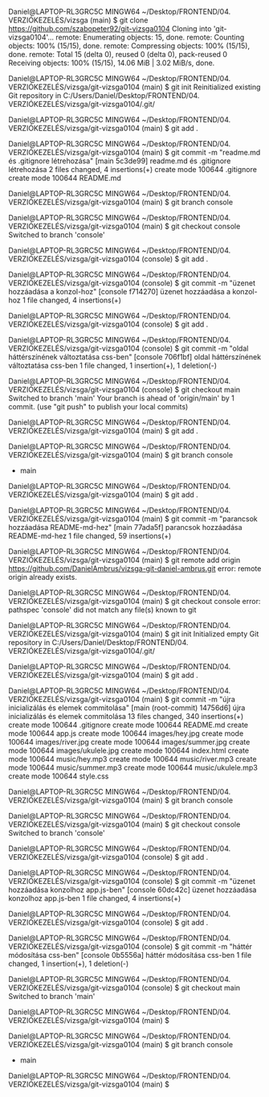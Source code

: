 Daniel@LAPTOP-RL3GRC5C MINGW64 ~/Desktop/FRONTEND/04. VERZIÓKEZELÉS/vizsga (main)
$ git clone https://github.com/szabopeter92/git-vizsga0104
Cloning into 'git-vizsga0104'...
remote: Enumerating objects: 15, done.
remote: Counting objects: 100% (15/15), done.
remote: Compressing objects: 100% (15/15), done.
remote: Total 15 (delta 0), reused 0 (delta 0), pack-reused 0
Receiving objects: 100% (15/15), 14.06 MiB | 3.02 MiB/s, done.


Daniel@LAPTOP-RL3GRC5C MINGW64 ~/Desktop/FRONTEND/04. VERZIÓKEZELÉS/vizsga/git-vizsga0104 (main)
$ git init
Reinitialized existing Git repository in C:/Users/Daniel/Desktop/FRONTEND/04. VERZIÓKEZELÉS/vizsga/git-vizsga0104/.git/

Daniel@LAPTOP-RL3GRC5C MINGW64 ~/Desktop/FRONTEND/04. VERZIÓKEZELÉS/vizsga/git-vizsga0104 (main)
$ git add .

Daniel@LAPTOP-RL3GRC5C MINGW64 ~/Desktop/FRONTEND/04. VERZIÓKEZELÉS/vizsga/git-vizsga0104 (main)
$ git commit -m "readme.md és .gitignore létrehozása"
[main 5c3de99] readme.md és .gitignore létrehozása
 2 files changed, 4 insertions(+)
 create mode 100644 .gitignore
 create mode 100644 README.md

Daniel@LAPTOP-RL3GRC5C MINGW64 ~/Desktop/FRONTEND/04. VERZIÓKEZELÉS/vizsga/git-vizsga0104 (main)
$ git branch console

Daniel@LAPTOP-RL3GRC5C MINGW64 ~/Desktop/FRONTEND/04. VERZIÓKEZELÉS/vizsga/git-vizsga0104 (main)
$ git checkout console
Switched to branch 'console'

Daniel@LAPTOP-RL3GRC5C MINGW64 ~/Desktop/FRONTEND/04. VERZIÓKEZELÉS/vizsga/git-vizsga0104 (console)
$ git add .

Daniel@LAPTOP-RL3GRC5C MINGW64 ~/Desktop/FRONTEND/04. VERZIÓKEZELÉS/vizsga/git-vizsga0104 (console)
$ git commit -m "üzenet hozzáadása a konzol-hoz"
[console f714270] üzenet hozzáadása a konzol-hoz
 1 file changed, 4 insertions(+)

Daniel@LAPTOP-RL3GRC5C MINGW64 ~/Desktop/FRONTEND/04. VERZIÓKEZELÉS/vizsga/git-vizsga0104 (console)
$ git add .

Daniel@LAPTOP-RL3GRC5C MINGW64 ~/Desktop/FRONTEND/04. VERZIÓKEZELÉS/vizsga/git-vizsga0104 (console)
$ git commit -m "oldal háttérszínének változtatása css-ben"
[console 706f1bf] oldal háttérszínének változtatása css-ben
 1 file changed, 1 insertion(+), 1 deletion(-)

Daniel@LAPTOP-RL3GRC5C MINGW64 ~/Desktop/FRONTEND/04. VERZIÓKEZELÉS/vizsga/git-vizsga0104 (console)
$ git checkout main
Switched to branch 'main'
Your branch is ahead of 'origin/main' by 1 commit.
  (use "git push" to publish your local commits)

Daniel@LAPTOP-RL3GRC5C MINGW64 ~/Desktop/FRONTEND/04. VERZIÓKEZELÉS/vizsga/git-vizsga0104 (main)
$ git add .

Daniel@LAPTOP-RL3GRC5C MINGW64 ~/Desktop/FRONTEND/04. VERZIÓKEZELÉS/vizsga/git-vizsga0104 (main)
$ git branch
  console
* main

Daniel@LAPTOP-RL3GRC5C MINGW64 ~/Desktop/FRONTEND/04. VERZIÓKEZELÉS/vizsga/git-vizsga0104 (main)
$ git add .

Daniel@LAPTOP-RL3GRC5C MINGW64 ~/Desktop/FRONTEND/04. VERZIÓKEZELÉS/vizsga/git-vizsga0104 (main)
$ git commit -m "parancsok hozzáadása README-md-hez"
[main 77ada5f] parancsok hozzáadása README-md-hez
 1 file changed, 59 insertions(+)

Daniel@LAPTOP-RL3GRC5C MINGW64 ~/Desktop/FRONTEND/04. VERZIÓKEZELÉS/vizsga/git-vizsga0104 (main)
$ git remote add origin https://github.com/DanielAmbrus/vizsga-git-daniel-ambrus.git
error: remote origin already exists.

Daniel@LAPTOP-RL3GRC5C MINGW64 ~/Desktop/FRONTEND/04. VERZIÓKEZELÉS/vizsga/git-vizsga0104 (main)
$ git checkout console
error: pathspec 'console' did not match any file(s) known to git

Daniel@LAPTOP-RL3GRC5C MINGW64 ~/Desktop/FRONTEND/04. VERZIÓKEZELÉS/vizsga/git-vizsga0104 (main)
$ git init
Initialized empty Git repository in C:/Users/Daniel/Desktop/FRONTEND/04. VERZIÓKEZELÉS/vizsga/git-vizsga0104/.git/

Daniel@LAPTOP-RL3GRC5C MINGW64 ~/Desktop/FRONTEND/04. VERZIÓKEZELÉS/vizsga/git-vizsga0104 (main)
$ git add .

Daniel@LAPTOP-RL3GRC5C MINGW64 ~/Desktop/FRONTEND/04. VERZIÓKEZELÉS/vizsga/git-vizsga0104 (main)
$ git commit -m "újra inicializálás és elemek commitolása"
[main (root-commit) 14756d6] újra inicializálás és elemek commitolása
 13 files changed, 340 insertions(+)
 create mode 100644 .gitignore
 create mode 100644 README.md
 create mode 100644 app.js
 create mode 100644 images/hey.jpg
 create mode 100644 images/river.jpg
 create mode 100644 images/summer.jpg
 create mode 100644 images/ukulele.jpg
 create mode 100644 index.html
 create mode 100644 music/hey.mp3
 create mode 100644 music/river.mp3
 create mode 100644 music/summer.mp3
 create mode 100644 music/ukulele.mp3
 create mode 100644 style.css

Daniel@LAPTOP-RL3GRC5C MINGW64 ~/Desktop/FRONTEND/04. VERZIÓKEZELÉS/vizsga/git-vizsga0104 (main)
$ git branch console

Daniel@LAPTOP-RL3GRC5C MINGW64 ~/Desktop/FRONTEND/04. VERZIÓKEZELÉS/vizsga/git-vizsga0104 (main)
$ git checkout console
Switched to branch 'console'

Daniel@LAPTOP-RL3GRC5C MINGW64 ~/Desktop/FRONTEND/04. VERZIÓKEZELÉS/vizsga/git-vizsga0104 (console)
$ git add .

Daniel@LAPTOP-RL3GRC5C MINGW64 ~/Desktop/FRONTEND/04. VERZIÓKEZELÉS/vizsga/git-vizsga0104 (console)
$ git commit -m "üzenet hozzáadása konzolhoz app.js-ben"
[console 60dc42c] üzenet hozzáadása konzolhoz app.js-ben
 1 file changed, 4 insertions(+)

Daniel@LAPTOP-RL3GRC5C MINGW64 ~/Desktop/FRONTEND/04. VERZIÓKEZELÉS/vizsga/git-vizsga0104 (console)
$ git add .

Daniel@LAPTOP-RL3GRC5C MINGW64 ~/Desktop/FRONTEND/04. VERZIÓKEZELÉS/vizsga/git-vizsga0104 (console)
$ git commit -m "háttér módosítása css-ben"
[console 0b5556a] háttér módosítása css-ben
 1 file changed, 1 insertion(+), 1 deletion(-)

Daniel@LAPTOP-RL3GRC5C MINGW64 ~/Desktop/FRONTEND/04. VERZIÓKEZELÉS/vizsga/git-vizsga0104 (console)
$ git checkout main
Switched to branch 'main'

Daniel@LAPTOP-RL3GRC5C MINGW64 ~/Desktop/FRONTEND/04. VERZIÓKEZELÉS/vizsga/git-vizsga0104 (main)
$

Daniel@LAPTOP-RL3GRC5C MINGW64 ~/Desktop/FRONTEND/04. VERZIÓKEZELÉS/vizsga/git-vizsga0104 (main)
$ git branch
  console
* main

Daniel@LAPTOP-RL3GRC5C MINGW64 ~/Desktop/FRONTEND/04. VERZIÓKEZELÉS/vizsga/git-vizsga0104 (main)
$